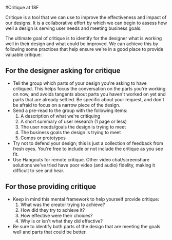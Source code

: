 #Critique at 18F

Critique is a tool that we can use to improve the effectiveness and impact of our designs. It is a collaborative
effort by which we can begin to assess how well a design is serving user needs and meeting business goals.

The ultimate goal of critique is to identify for the designer what is working well in their design and what could be
improved. We can achieve this by following some practices that help ensure we're in a good place to provide valuable
critique:

## For the designer asking for critique

* Tell the group which parts of your design you're asking to have critiqued. This helps focus the conversation on the
parts you're working on now, and avoids tangents about parts you haven't worked on yet and parts that are already
settled. Be specific about your request, and don't be afraid to focus on a narrow piece of the design.
* Send a pre-read to the group with the following items:
  1. A description of what we're critiquing
  2. A short summary of user research (1 page or less)
  3. The user needs/goals the design is trying to meet
  4. The business goals the design is trying to meet
  5. Comps or prototypes
* Try not to defend your design; this is just a collection of feedback from fresh eyes. You're free to include or not
include the critique as you see fit.
* Use Hangouts for remote critique. Other video chat/screenshare solutions we've tried have poor video (and audio)
fidelity, making it difficult to see and hear.

## For those providing critique

* Keep in mind this mental framework to help yourself provide critique:
  1. What was the creator trying to achieve?
  2. How did they try to achieve it?
  3. How effective were their choices?
  4. Why is or isn't what they did effective?
* Be sure to identify both parts of the design that are meeting the goals well and parts that could be better.
